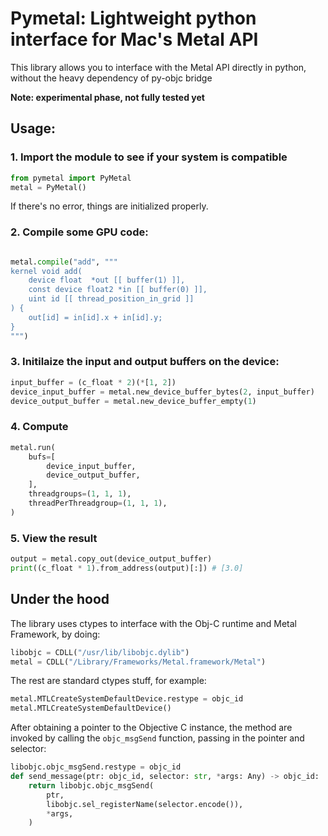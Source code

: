 # Pymetal: Lightweight python interface for Mac's Metal API

This library allows you to interface with the Metal API directly in
python, without the heavy dependency of py-objc bridge

**Note: experimental phase, not fully tested yet**

## Usage:
### 1. Import the module to see if your system is compatible

```python
from pymetal import PyMetal
metal = PyMetal()
```

If there's no error, things are initialized properly.

### 2. Compile some GPU code:

```python

metal.compile("add", """
kernel void add(
    device float  *out [[ buffer(1) ]],
    const device float2 *in [[ buffer(0) ]],
    uint id [[ thread_position_in_grid ]]
) {
    out[id] = in[id].x + in[id].y;
}
""")
```

### 3. Initilaize the input and output buffers on the device:

```python
input_buffer = (c_float * 2)(*[1, 2])
device_input_buffer = metal.new_device_buffer_bytes(2, input_buffer)
device_output_buffer = metal.new_device_buffer_empty(1)
```

### 4. Compute
```python
metal.run(
    bufs=[
        device_input_buffer,
        device_output_buffer,
    ],
    threadgroups=(1, 1, 1),
    threadPerThreadgroup=(1, 1, 1),
)
```

### 5. View the result
```python
output = metal.copy_out(device_output_buffer)
print((c_float * 1).from_address(output)[:]) # [3.0]
```


## Under the hood
The library uses ctypes to interface with the Obj-C runtime and Metal 
Framework, by doing:
```python
libobjc = CDLL("/usr/lib/libobjc.dylib")
metal = CDLL("/Library/Frameworks/Metal.framework/Metal")
```

The rest are standard ctypes stuff, for example:
```python
metal.MTLCreateSystemDefaultDevice.restype = objc_id
metal.MTLCreateSystemDefaultDevice()
```

After obtaining a pointer to the Objective C instance, the method
are invoked by calling the `objc_msgSend` function, passing in the
pointer and selector:

```python
libobjc.objc_msgSend.restype = objc_id
def send_message(ptr: objc_id, selector: str, *args: Any) -> objc_id:
    return libobjc.objc_msgSend(
        ptr,
        libobjc.sel_registerName(selector.encode()),
        *args,
    )
```